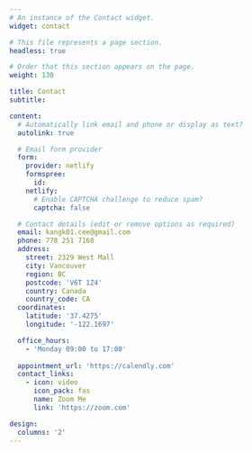 ```yaml
---
# An instance of the Contact widget.
widget: contact

# This file represents a page section.
headless: true

# Order that this section appears on the page.
weight: 130

title: Contact
subtitle:

content:
  # Automatically link email and phone or display as text?
  autolink: true

  # Email form provider
  form:
    provider: netlify
    formspree:
      id:
    netlify:
      # Enable CAPTCHA challenge to reduce spam?
      captcha: false

  # Contact details (edit or remove options as required)
  email: kangk01.cee@gmail.com
  phone: 778 251 7168
  address:
    street: 2329 West Mall
    city: Vancouver
    region: BC
    postcode: 'V6T 1Z4'
    country: Canada
    country_code: CA
  coordinates:
    latitude: '37.4275'
    longitude: '-122.1697'

  office_hours:
    - 'Monday 09:00 to 17:00'
    
  appointment_url: 'https://calendly.com'
  contact_links:
    - icon: video
      icon_pack: fas
      name: Zoom Me
      link: 'https://zoom.com'

design:
  columns: '2'
---
```

